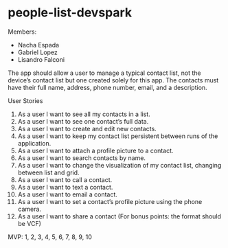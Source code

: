 # people-list-devspark

Members:

* Nacha Espada
* Gabriel Lopez
* Lisandro Falconi

The app should allow a user to manage a typical contact list, not the device’s contact list but one created solely for this app. The contacts must have their full name, address, phone number, email, and a description.

User Stories

1. As a user I want to see all my contacts in a list.
2. As a user I want to see one contact’s full data.
3. As a user I want to create and edit new contacts.
4. As a user I want to keep my contact list persistent between runs of the application.
5. As a user I want to attach a profile picture to a contact.
6. As a user I want to search contacts by name.
7. As a user I want to change the visualization of my contact list, changing between list and grid.
8. As a user I want to call a contact.
9. As a user I want to text a contact.
10. As a user I want to email a contact.
11. As a user I want to set a contact’s profile picture using the phone camera.
12. As a user I want to share a contact (For bonus points: the format should be VCF)

MVP: 1, 2, 3, 4, 5, 6, 7, 8, 9, 10